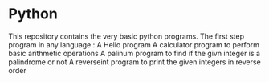 # Python
This repository contains the very basic python programs.
The first step program in any language : A Hello program
A calculator program to perform basic arithmetic operations
A palinum program to find if the givn integer is a palindrome or not
A reverseint program to print the given integers in reverse order
